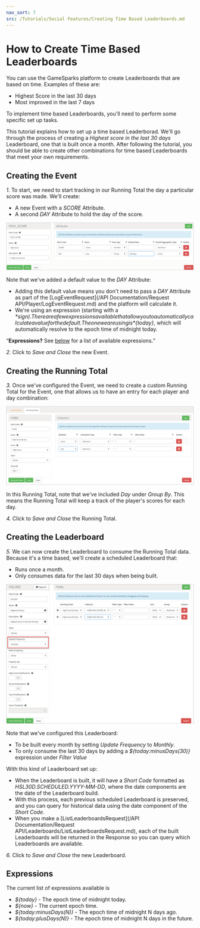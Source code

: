 ```yaml
---
nav_sort: 7
src: /Tutorials/Social Features/Creating Time Based Leaderboards.md
---
```


# How to Create Time Based Leaderboards

You can use the GameSparks platform to create Leaderboards that are based on time. Examples of these are:

  * Highest Score in the last 30 days
  * Most improved in the last 7 days


To implement time based Leaderboards, you'll need to perform some specific set up tasks.

This tutorial explains how to set up a time based Leaderborad. We'll go through the process of creating a *Highest score in the last 30 days* Leaderboard, one that is built once a month. After following the tutorial, you should be able to create other combinations for time based Leaderboards that meet your own requirements.

## Creating the Event

*1.* To start, we need to start tracking in our Running Total the day a particular score was made. We'll create:
* A new Event with a *SCORE* Attribute.
* A second *DAY* Attribute to hold the day of the score.

![](img/TimeLDR/7.png)

Note that we've added a default value to the *DAY* Attribute:
* Adding this default value means you don't need to pass a *DAY* Attribute as part of the [LogEventRequest](/API Documentation/Request API/Player/LogEventRequest.md) and the platform will calculate it.
* We're using an expression (starting with a *$* sign). There are a few expressions available that allow you to automatically calculate a value for the default. The one we are using is *${today}*, which will automatically resolve to the epoch time of midnight today.

<q>**Expressions?** See [below](#Expressions) for a list of available expressions.</q>

*2.* Click to *Save and Close* the new Event.

## Creating the Running Total

*3.* Once we've configured the Event, we need to create a custom Running Total for the Event, one that allows us to have an entry for each player and day combination:

![](img/TimeLDR/8.png)

In this Running Total, note that we've included *Day* under *Group By*. This means the Running Total will keep a track of the player's scores for each day.

*4.* Click to *Save and Close* the Running Total.

## Creating the Leaderboard

*5.* We can now create the Leaderboard to consume the Running Total data. Because it's a time based, we'll create a scheduled Leaderboard that:
* Runs once a month.
* Only consumes data for the last 30 days when being built.

![](img/TimeLDR/9.png)

Note that we've configured this Leaderboard:
* To be built every month by setting *Update Frequency* to *Monthly*.
* To only consume the last 30 days by adding a *${today:minusDays(30)}* expression under *Filter Value*

With this kind of Leaderboard set up:
* When the Leaderboard is built, it will have a *Short Code* formatted as *HSL30D.SCHEDULED.YYYY-MM-DD*, where the date components are the date of the Leaderboard build.
* With this process, each previous scheduled Leaderboard is preserved, and you can query for historical data using the date component of the *Short Code*.
* When you make a [ListLeaderboardsRequest](/API Documentation/Request API/Leaderboards/ListLeaderboardsRequest.md), each of the built Leaderboards will be returned in the Response so you can query which Leaderboards are available.

*6.* Click to *Save and Close* the new Leaderboard.

## Expressions

The current list of expressions available is

  * *${today}* - The epoch time of midnight today.
  * *${now}* - The current epoch time.
  * *${today:minusDays(N)}* - The epoch time of midnight N days ago.
  * *${today:plusDays(N)}* - The epoch time of midnight N days in the future.

